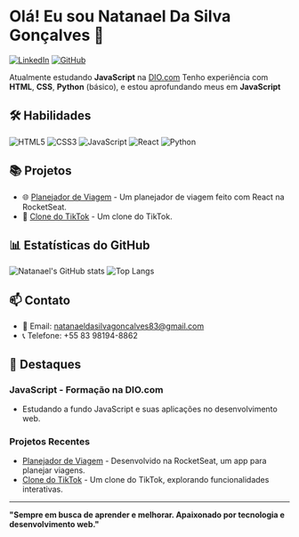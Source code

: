 # Olá! Eu sou Natanael Da Silva Gonçalves 👋

[![LinkedIn](https://img.shields.io/badge/LinkedIn-Connect-blue?style=flat-square&logo=linkedin)](https://www.linkedin.com/in/natanael/)
[![GitHub](https://img.shields.io/github/followers/natanael?label=Follow&style=social)](https://github.com/natanael)

Atualmente estudando **JavaScript** na [DIO.com](https://dio.me)  Tenho experiência com **HTML**, **CSS**, **Python** (básico), e estou aprofundando meus em **JavaScript**

## 🛠️ Habilidades

![HTML5](https://img.shields.io/badge/HTML5-E34F26?style=flat-square&logo=html5&logoColor=white)
![CSS3](https://img.shields.io/badge/CSS3-1572B6?style=flat-square&logo=css3&logoColor=white)
![JavaScript](https://img.shields.io/badge/JavaScript-F7DF1E?style=flat-square&logo=javascript&logoColor=black)
![React](https://img.shields.io/badge/React-61DAFB?style=flat-square&logo=react&logoColor=black)
![Python](https://img.shields.io/badge/Python-3776AB?style=flat-square&logo=python&logoColor=white)

## 📚 Projetos

- 🌐 [Planejador de Viagem](https://github.com/natanael/planejador-de-viagem) - Um planejador de viagem feito com React na RocketSeat.
- 🎵 [Clone do TikTok](https://github.com/natanael/clone-tiktok) - Um clone do TikTok.

## 📊 Estatísticas do GitHub

![Natanael's GitHub stats](https://github-readme-stats.vercel.app/api?username=natanael&show_icons=true&theme=radical)
![Top Langs](https://github-readme-stats.vercel.app/api/top-langs/?username=natanael&layout=compact&theme=radical)

## 📫 Contato

- 📧 Email: [natanaeldasilvagoncalves83@gmail.com](mailto:natanaeldasilvagoncalves83@gmail.com)
- 📞 Telefone: +55 83 98194-8862

## 🌟 Destaques

### JavaScript - Formação na DIO.com 
- Estudando a fundo JavaScript e suas aplicações no desenvolvimento web.

### Projetos Recentes
- [Planejador de Viagem](https://github.com/natanael/planejador-de-viagem) - Desenvolvido na RocketSeat, um app para planejar viagens.
- [Clone do TikTok](https://github.com/natanael/clone-tiktok) - Um clone do TikTok, explorando funcionalidades interativas.

---

**"Sempre em busca de aprender e melhorar. Apaixonado por tecnologia e desenvolvimento web."**


